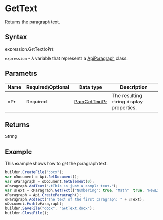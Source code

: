 # GetText

Returns the paragraph text.

## Syntax

expression.GetText(oPr);

`expression` - A variable that represents a [ApiParagraph](../ApiParagraph.md) class.

## Parametrs

| **Name** | **Required/Optional** | **Data type** | **Description** |
| ------------- | ------------- | ------------- | ------------- |
| oPr | Required | [ParaGetTextPr](../../../Enumerations/ParaGetTextPr) | The resulting string display properties. |

## Returns

String

## Example

This example shows how to get the paragraph text.

```javascript
builder.CreateFile("docx");
var oDocument = Api.GetDocument();
var oParagraph = oDocument.GetElement(0);
oParagraph.AddText("\tThis is just a sample text.");
var sText = oParagraph.GetText({"Numbering": true, "Math": true, "NewLineSeparator": "\r", "TabSymbol": "\t"});
oParagraph = Api.CreateParagraph();
oParagraph.AddText("The text of the first paragraph: " + sText);
oDocument.Push(oParagraph);
builder.SaveFile("docx", "GetText.docx");
builder.CloseFile();
```